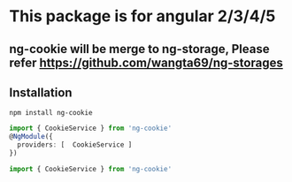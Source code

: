 # This package is for angular 2/3/4/5

## ng-cookie will be merge to ng-storage, Please refer https://github.com/wangta69/ng-storages
## Installation
```
npm install ng-cookie
```
``` app.module.ts
import { CookieService } from 'ng-cookie'
@NgModule({
  providers: [  CookieService ]
})

```

``` app.componet.ts
import { CookieService } from 'ng-cookie'

```

